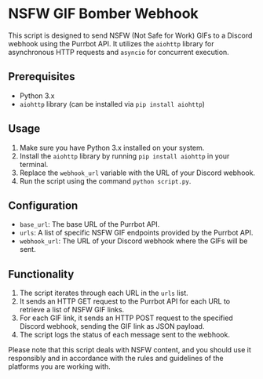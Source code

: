 # NSFW GIF Bomber Webhook

This script is designed to send NSFW (Not Safe for Work) GIFs to a Discord webhook using the Purrbot API. It utilizes the `aiohttp` library for asynchronous HTTP requests and `asyncio` for concurrent execution.

## Prerequisites
- Python 3.x
- `aiohttp` library (can be installed via `pip install aiohttp`)

## Usage
1. Make sure you have Python 3.x installed on your system.
2. Install the `aiohttp` library by running `pip install aiohttp` in your terminal.
3. Replace the `webhook_url` variable with the URL of your Discord webhook.
4. Run the script using the command `python script.py`.

## Configuration
- `base_url`: The base URL of the Purrbot API.
- `urls`: A list of specific NSFW GIF endpoints provided by the Purrbot API.
- `webhook_url`: The URL of your Discord webhook where the GIFs will be sent.

## Functionality
1. The script iterates through each URL in the `urls` list.
2. It sends an HTTP GET request to the Purrbot API for each URL to retrieve a list of NSFW GIF links.
3. For each GIF link, it sends an HTTP POST request to the specified Discord webhook, sending the GIF link as JSON payload.
4. The script logs the status of each message sent to the webhook.

Please note that this script deals with NSFW content, and you should use it responsibly and in accordance with the rules and guidelines of the platforms you are working with.
